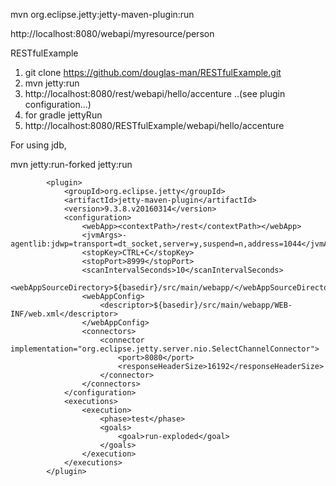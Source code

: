 
mvn org.eclipse.jetty:jetty-maven-plugin:run

http://localhost:8080/webapi/myresource/person




 RESTfulExample
 
 1. git clone https://github.com/douglas-man/RESTfulExample.git
 2. mvn jetty:run
 3. http://localhost:8080/rest/webapi/hello/accenture  ..(see plugin configuration...)
 4. for gradle jettyRun
 5. http://localhost:8080/RESTfulExample/webapi/hello/accenture

For using jdb, 

   mvn jetty:run-forked jetty:run


            <plugin>
                <groupId>org.eclipse.jetty</groupId>
                <artifactId>jetty-maven-plugin</artifactId>
                <version>9.3.8.v20160314</version>
                <configuration>
                    <webApp><contextPath>/rest</contextPath></webApp>
                    <jvmArgs>-agentlib:jdwp=transport=dt_socket,server=y,suspend=n,address=1044</jvmArgs>
                    <stopKey>CTRL+C</stopKey>
                    <stopPort>8999</stopPort>
                    <scanIntervalSeconds>10</scanIntervalSeconds>
                    <webAppSourceDirectory>${basedir}/src/main/webapp/</webAppSourceDirectory>
                    <webAppConfig>
                        <descriptor>${basedir}/src/main/webapp/WEB-INF/web.xml</descriptor>
                    </webAppConfig>
                    <connectors>
                        <connector implementation="org.eclipse.jetty.server.nio.SelectChannelConnector">
                            <port>8080</port>
                            <responseHeaderSize>16192</responseHeaderSize>
                        </connector>
                    </connectors>                    
                </configuration>
                <executions>
                    <execution>
                        <phase>test</phase>
                        <goals>
                            <goal>run-exploded</goal>
                        </goals>
                    </execution>
                </executions>
            </plugin>


